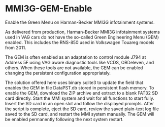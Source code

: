 # MMI3G-GEM-Enable
Enable the Green Menu on Harman-Becker MMI3G infotainment systems.

As delivered from production, Harman-Becker MMI3G infotainment systems used in VAG cars do not have the so-called Green Engineering Menu (GEM) enabled.  This includes the RNS-850 used in Volkswagen Touareg models from 2011.

The GEM is often enabled as an adaptation to control module J794 at Address 5F using VAG aware diagnostic tools like VCDS, OBDeleven, and others.  When these tools are not available, the GEM can be enabled changing the persistent configuration appropriately.

The solution offered here uses binary sqlite3 to update the field that enables the GEM in file DataPST.db stored in persistent flash memory.  To enable the GEM, download the ZIP archive and extract to a blank FAT32 SD card directly.  Start the MMI system and wait for all functions to start fully.  Insert the SD card in an open slot and follow the displayed prompts.  After the script is complete, eject the SD card, review the saved plain-text log file saved to the SD card, and restart the MMI system manually.  The GEM will be enabled permanently following the next system restart.
